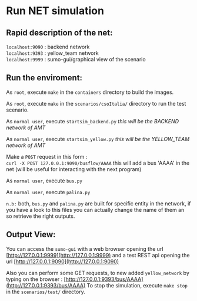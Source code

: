 # Run NET simulation
## Rapid description of the net:

```localhost:9090``` : backend network <br />
```localhost:9393``` : yellow_team network <br />
```localhost:9999``` : sumo-gui/graphical view of the scenario <br />

## Run the enviroment:

As ```root```, execute ```make``` in the ```containers``` directory to build the images.

As ```root```, execute ```make``` in the ```scenarios/csoItalia/``` directory to run the test scenario.

As ```normal user```, execute ```startsim_backend.py``` *this will be the BACKEND network of AMT*

As ```normal user```, execute ```startsim_yellow.py``` *this will be the YELLOW_TEAM network of AMT*

Make a ```POST``` request in this form : <br />
```curl -X POST 127.0.0.1:9090/busflow/AAAA```
this will add a bus 'AAAA' in the net (will be useful for interacting with the next program)

As ```normal user```, execute ```bus.py```

As ```normal user```, execute ```palina.py```

```n.b:``` both, ```bus.py``` and  ```palina.py``` are built for specific entity in the network, if you have a look to this files you can actually change the name of them an so retrieve the right outputs.

## Output View:
You can access the ```sumo-gui``` with a web browser opening the url [http://127.0.0.1:9999](http://127.0.0.1:9999) and a test REST api opening the url [http://127.0.0.1:9090](http://127.0.0.1:9090) <br />

Also you can perform some GET requests, to new added ```yellow_network``` by typing on the browser : [http://127.0.0.1:9393/bus/AAAA](http://127.0.0.1:9393/bus/AAAA)
To stop the simulation, execute ```make stop``` in the ```scenarios/test/``` directory. <br />